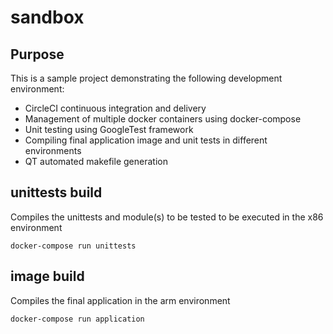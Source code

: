 # sandbox

## Purpose 
This is a sample project demonstrating the following development environment:

- CircleCI  continuous integration and delivery
- Management of multiple docker containers using docker-compose
- Unit testing using GoogleTest framework
- Compiling final application image and unit tests in different environments
- QT automated makefile generation

## unittests build
Compiles the unittests and module(s) to be tested to be executed in the x86 environment

``docker-compose run unittests``

## image build
Compiles the final application in the arm environment

``docker-compose run application`` 

